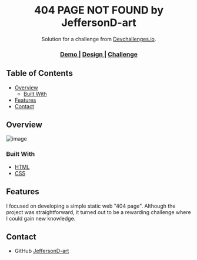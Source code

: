 <!-- Please update value in the {}  -->

<h1 align="center">404 PAGE NOT FOUND by JeffersonD-art</h1>

<div align="center">
   Solution for a challenge from  <a href="http://devchallenges.io" target="_blank">Devchallenges.io</a>.
</div>

<div align="center">
  <h3>
    <a href="https://{your-demo-link.your-domain}">
      Demo
    </a>
    <span> | </span>
    <a href="https://www.figma.com/file/QeKWLNhB13zDjJzqR22TKE/404-page-challenge?type=design&node-id=1-56&mode=design&t=TAYZe6xjYG0kbU5c-0">
      Design
    </a>
    <span> | </span>
    <a href="https://devchallenges.io/challenges/wBunSb7FPrIepJZAg0sY">
      Challenge
    </a>
  </h3>
</div>

<!-- TABLE OF CONTENTS -->

## Table of Contents

- [Overview](#overview)
  - [Built With](#built-with)
- [Features](#features)
- [Contact](#contact)


<!-- OVERVIEW -->

## Overview

![image](https://github.com/JeffersonD-art/404-devchallenges-io/assets/71351421/f805348d-3127-4ed0-9f9b-d18a88c253c1)




### Built With

<!-- This section should list any major frameworks that you built your project using. Here are a few examples.-->

- [HTML](https://reactjs.org/)
- [CSS](https://vuejs.org/)


## Features

<!-- List the features of your application or follow the template. Don't share the figma file here :) -->

I focused on developing a simple static web "404 page". Although the project was straightforward, it turned out to be a rewarding challenge where I could gain new knowledge.




## Contact

<!-- - LinkedIn [your-website.com](https://{your-web-site-link}) -->
- GitHub [JeffersonD-art](https://github.com/JeffersonD-art)
<!-- - Twitter [@your-twitter](https://{twitter.com/your-username}) -->
